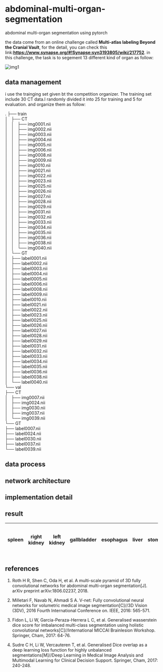 # abdominal-multi-organ-segmentation
abdominal multi-organ segmentation using pytorch

the data come from an online challenge called **Multi-atlas labeling Beyond the Cranial Vault**, for the detail, you can check this link:**https://www.synapse.org/#!Synapse:syn3193805/wiki/217752**. in this challenge, the task is to segement 13 different kind of organ as follow:

![img1](https://github.com/assassint2017/abdominal-multi-organ-segmentation/blob/master/img/abdomen_overview_small.png)

## data management
i use the trainging set given bt the competition organizer. The training set include 30 CT data.I randomly divided it into 25 for training and 5 for evaluation. and organize them as follow:

.
├── train  
│   ├── CT  
│   │   ├── img0001.nii  
│   │   ├── img0002.nii  
│   │   ├── img0003.nii  
│   │   ├── img0004.nii  
│   │   ├── img0005.nii  
│   │   ├── img0006.nii  
│   │   ├── img0008.nii  
│   │   ├── img0009.nii  
│   │   ├── img0010.nii  
│   │   ├── img0021.nii  
│   │   ├── img0022.nii  
│   │   ├── img0023.nii  
│   │   ├── img0025.nii  
│   │   ├── img0026.nii  
│   │   ├── img0027.nii  
│   │   ├── img0028.nii  
│   │   ├── img0029.nii  
│   │   ├── img0031.nii  
│   │   ├── img0032.nii  
│   │   ├── img0033.nii  
│   │   ├── img0034.nii  
│   │   ├── img0035.nii  
│   │   ├── img0036.nii  
│   │   ├── img0038.nii  
│   │   └── img0040.nii  
│   └── GT  
│       ├── label0001.nii  
│       ├── label0002.nii  
│       ├── label0003.nii  
│       ├── label0004.nii  
│       ├── label0005.nii  
│       ├── label0006.nii  
│       ├── label0008.nii  
│       ├── label0009.nii  
│       ├── label0010.nii  
│       ├── label0021.nii  
│       ├── label0022.nii  
│       ├── label0023.nii  
│       ├── label0025.nii  
│       ├── label0026.nii  
│       ├── label0027.nii  
│       ├── label0028.nii  
│       ├── label0029.nii  
│       ├── label0031.nii  
│       ├── label0032.nii  
│       ├── label0033.nii  
│       ├── label0034.nii  
│       ├── label0035.nii  
│       ├── label0036.nii  
│       ├── label0038.nii  
│       └── label0040.nii  
└── val  
    ├── CT  
    │   ├── img0007.nii  
    │   ├── img0024.nii  
    │   ├── img0030.nii  
    │   ├── img0037.nii  
    │   └── img0039.nii  
    └── GT  
        ├── label0007.nii  
        ├── label0024.nii  
        ├── label0030.nii  
        ├── label0037.nii  
        └── label0039.nii  

## data process


## network architecture


## implementation detail


## result
|spleen|right kidney|left kidney|gallbladder|esophagus|liver|stomach|aorta|inferior vena cava|portal vein and splenic vein|pancreas|right adrenal gland|left adrenal gland|
|-|-|-|-|-|-|-|-|-|-|-|-|-|

## references
1. Roth H R, Shen C, Oda H, et al. A multi-scale pyramid of 3D fully convolutional networks for abdominal multi-organ segmentation[J]. arXiv preprint arXiv:1806.02237, 2018.

2. Milletari F, Navab N, Ahmadi S A. V-net: Fully convolutional neural networks for volumetric medical image segmentation[C]//3D Vision (3DV), 2016 Fourth International Conference on. IEEE, 2016: 565-571.

3. Fidon L, Li W, Garcia-Peraza-Herrera L C, et al. Generalised wasserstein dice score for imbalanced multi-class segmentation using holistic convolutional networks[C]//International MICCAI Brainlesion Workshop. Springer, Cham, 2017: 64-76.

4. Sudre C H, Li W, Vercauteren T, et al. Generalised Dice overlap as a deep learning loss function for highly unbalanced segmentations[M]//Deep Learning in Medical Image Analysis and Multimodal Learning for Clinical Decision Support. Springer, Cham, 2017: 240-248.
